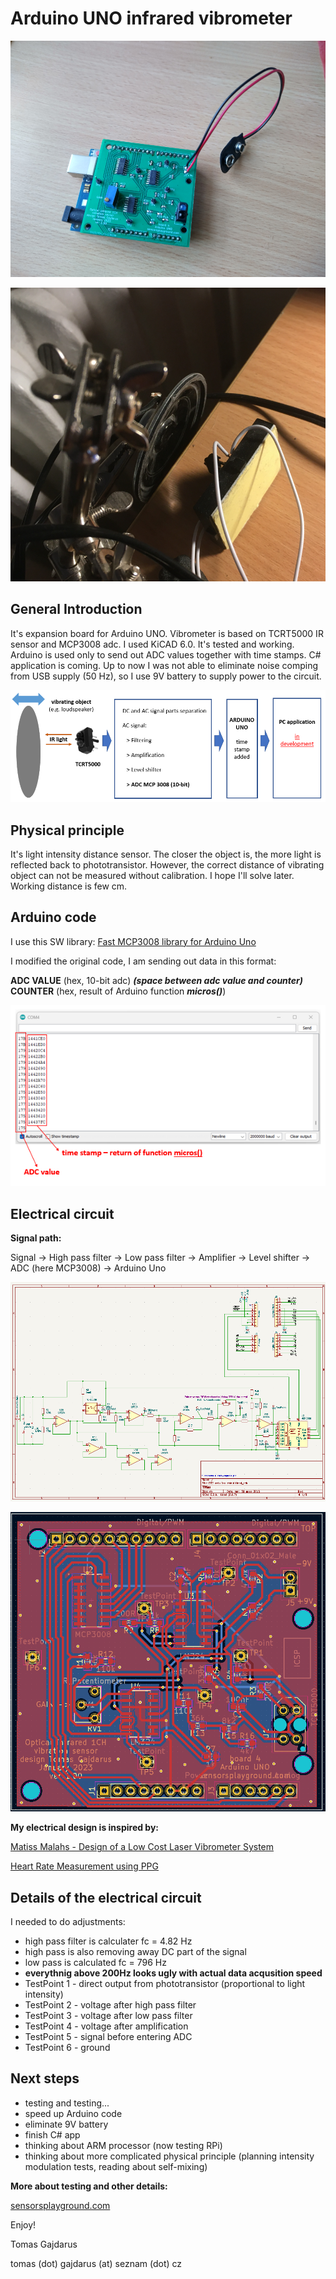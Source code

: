 # Arduino UNO infrared vibrometer

![final_version_tested_working_small](photos/final_version_tested_working_small.png)

![detail of real measurement](photos/detail_of_real_measurement.png)

## General Introduction

It's expansion board for Arduino UNO.
Vibrometer is based on TCRT5000 IR sensor and MCP3008 adc.
I used KiCAD 6.0.
It's tested and working.
Arduino is used only to send out ADC values together with time stamps.
C# application is coming.
Up to now I was not able to eliminate noise comping from USB supply (50 Hz), so I use 9V battery to supply power to the circuit.

![blocks](photos/blocks.PNG)

## Physical principle

It's light intensity distance sensor. The closer the object is, the more light is reflected back to phototransistor.
However, the correct distance of vibrating object can not be measured without calibration. I hope I'll solve later.
Working distance is few cm.

## Arduino code

I use this SW library:
[Fast MCP3008 library for Arduino Uno](https://github.com/arithmechanics/fast-MCP3008)

I modified the original code, I am sending out data in this format:

**ADC VALUE** (hex, 10-bit adc) ***(space between adc value and counter)*** **COUNTER** (hex, result of Arduino function ***micros()***)

![Arduino code output](photos/Ardu_code_output.PNG)

## Electrical circuit
**Signal path:**

Signal -> High pass filter -> Low pass filter -> Amplifier -> Level shifter -> ADC (here MCP3008) -> Arduino Uno

![circuit](photos/circuit.png)

![board](photos/board.png)

**My electrical design is inspired by:**

[Matiss Malahs - Design of a Low Cost Laser Vibrometer System](https://www.theseus.fi/handle/10024/89919)

[Heart Rate Measurement using PPG](http://www.ee.iitb.ac.in/~stallur/wp-content/uploads/2017/02/Heart-Rate-Measurement-using-PPG1.pdf)

## Details of the electrical circuit
I needed to do adjustments:
   - high pass filter is calculater fc = 4.82 Hz
   - high pass is also removing away DC part of the signal
   - low pass is calculated fc = 796 Hz
   - **everythnig above 200Hz looks ugly with actual data acqusition speed**
   - TestPoint 1 - direct output from phototransistor (proportional to light intensity)
   - TestPoint 2 - voltage after high pass filter
   - TestPoint 3 - voltage after low pass filter
   - TestPoint 4 - voltage after amplification
   - TestPoint 5 - signal before entering ADC
   - TestPoint 6 - ground
   
## Next steps

  - testing and testing...
  - speed up Arduino code
  - eliminate 9V battery
  - finish C# app
  - thinking about ARM processor (now testing RPi)
  - thinking about more complicated physical principle (planning intensity modulation tests, reading about self-mixing)
 
 
**More about testing and other details:**

[sensorsplayground.com](http://www.sensorsplayground.com/)

Enjoy!

Tomas Gajdarus

tomas (dot) gajdarus (at) seznam (dot) cz
